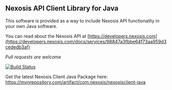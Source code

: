 ## Nexosis API Client Library for Java
This software is provided as a way to include Nexosis API functionality in your own Java software.

You can read about the Nexosis API at [https://developers.nexosis.com](https://developers.nexosis.com/docs/services/98847a3fbbe64f73aa959d3cededb3af)

*Pull requests are welcome*

[![Build Status](https://travis-ci.org/Nexosis/nexosisclient-java.svg?branch=master)](https://travis-ci.org/Nexosis/nexosisclient-java)

Get the latest Nexosis Client Java Package here:
https://mvnrepository.com/artifact/com.nexosis/nexosisclient-java

